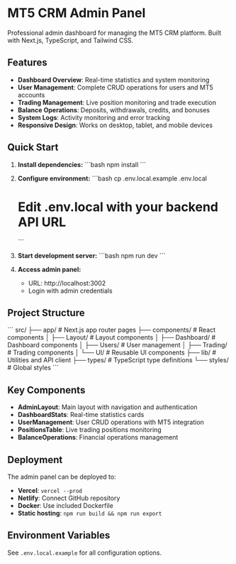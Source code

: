 # MT5 CRM Admin Panel

Professional admin dashboard for managing the MT5 CRM platform. Built with Next.js, TypeScript, and Tailwind CSS.

## Features

- **Dashboard Overview**: Real-time statistics and system monitoring
- **User Management**: Complete CRUD operations for users and MT5 accounts
- **Trading Management**: Live position monitoring and trade execution
- **Balance Operations**: Deposits, withdrawals, credits, and bonuses
- **System Logs**: Activity monitoring and error tracking
- **Responsive Design**: Works on desktop, tablet, and mobile devices

## Quick Start

1. **Install dependencies:**
   \`\`\`bash
   npm install
   \`\`\`

2. **Configure environment:**
   \`\`\`bash
   cp .env.local.example .env.local
   # Edit .env.local with your backend API URL
   \`\`\`

3. **Start development server:**
   \`\`\`bash
   npm run dev
   \`\`\`

4. **Access admin panel:**
   - URL: http://localhost:3002
   - Login with admin credentials

## Project Structure

\`\`\`
src/
├── app/                 # Next.js app router pages
├── components/          # React components
│   ├── Layout/         # Layout components
│   ├── Dashboard/      # Dashboard components
│   ├── Users/          # User management
│   ├── Trading/        # Trading components
│   └── UI/             # Reusable UI components
├── lib/                # Utilities and API client
├── types/              # TypeScript type definitions
└── styles/             # Global styles
\`\`\`

## Key Components

- **AdminLayout**: Main layout with navigation and authentication
- **DashboardStats**: Real-time statistics cards
- **UserManagement**: User CRUD operations with MT5 integration
- **PositionsTable**: Live trading positions monitoring
- **BalanceOperations**: Financial operations management

## Deployment

The admin panel can be deployed to:

- **Vercel**: `vercel --prod`
- **Netlify**: Connect GitHub repository
- **Docker**: Use included Dockerfile
- **Static hosting**: `npm run build && npm run export`

## Environment Variables

See `.env.local.example` for all configuration options.
